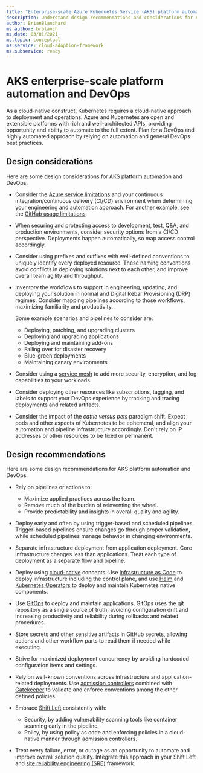 ```yaml
---
title: "Enterprise-scale Azure Kubernetes Service (AKS) platform automation and DevOps"
description: Understand design recommendations and considerations for Azure Kubernetes Service (AKS) platform automation and DevOps.
author: BrianBlanchard
ms.author: brblanch
ms.date: 03/01/2021
ms.topic: conceptual
ms.service: cloud-adoption-framework
ms.subservice: ready
---
```


# AKS enterprise-scale platform automation and DevOps

As a cloud-native construct, Kubernetes requires a cloud-native approach to deployment and operations. Azure and Kubernetes are open and extensible platforms with rich and well-architected APIs, providing opportunity and ability to automate to the full extent. Plan for a DevOps and highly automated approach by relying on automation and general DevOps best practices.

## Design considerations

Here are some design considerations for AKS platform automation and DevOps:

- Consider the [Azure service limitations](/azure/azure-resource-manager/management/azure-subscription-service-limits) and your continuous integration/continuous delivery (CI/CD) environment when determining your engineering and automation approach. For another example, see the [GitHub usage limitations](https://docs.github.com/en/free-pro-team@latest/actions/reference/usage-limits-billing-and-administration).

- When securing and protecting access to development, test, Q&A, and production environments, consider security options from a CI/CD perspective. Deployments happen automatically, so map access control accordingly.

- Consider using prefixes and suffixes with well-defined conventions to uniquely identify every deployed resource. These naming conventions avoid conflicts in deploying solutions next to each other, and improve overall team agility and throughput.

- Inventory the workflows to support in engineering, updating, and deploying your solution in normal and Digital Rebar Provisioning (DRP) regimes. Consider mapping pipelines according to those workflows, maximizing familiarity and productivity.
  
  Some example scenarios and pipelines to consider are:
  - Deploying, patching, and upgrading clusters
  - Deploying and upgrading applications
  - Deploying and maintaining add-ons
  - Failing over for disaster recovery
  - Blue-green deployments
  - Maintaining canary environments

- Consider using a [service mesh](/azure/aks/servicemesh-about) to add more security, encryption, and log capabilities to your workloads.
 
- Consider deploying other resources like subscriptions, tagging, and labels to support your DevOps experience by tracking and tracing deployments and related artifacts.

- Consider the impact of the *cattle versus pets* paradigm shift. Expect pods and other aspects of Kubernetes to be ephemeral, and align your automation and pipeline infrastructure accordingly. Don't rely on IP addresses or other resources to be fixed or permanent.

## Design recommendations

Here are some design recommendations for AKS platform automation and DevOps:

- Rely on pipelines or actions to:
  - Maximize applied practices across the team.
  - Remove much of the burden of reinventing the wheel.
  - Provide predictability and insights in overall quality and agility.

- Deploy early and often by using trigger-based and scheduled pipelines. Trigger-based pipelines ensure changes go through proper validation, while scheduled pipelines manage behavior in changing environments.

- Separate infrastructure deployment from application deployment. Core infrastructure changes less than applications. Treat each type of deployment as a separate flow and pipeline.

- Deploy using [cloud-native](/dotnet/architecture/cloud-native/introduction) concepts. Use [Infrastructure as Code](/azure/devops/learn/what-is-infrastructure-as-code) to deploy infrastructure including the control plane, and use [Helm](https://helm.sh/) and [Kubernetes Operators](https://kubernetes.io/docs/concepts/extend-kubernetes/operator/) to deploy and maintain Kubernetes native components.

- Use [GitOps](/azure/azure-arc/kubernetes/use-gitops-connected-cluster) to deploy and maintain applications. GitOps uses the git repository as a single source of truth, avoiding configuration drift and increasing productivity and reliability during rollbacks and related procedures.

- Store secrets and other sensitive artifacts in GitHub secrets, allowing actions and other workflow parts to read them if needed while executing.

- Strive for maximized deployment concurrency by avoiding hardcoded configuration items and settings.

- Rely on well-known conventions across infrastructure and application-related deployments. Use [admission controllers](https://kubernetes.io/blog/2019/03/21/a-guide-to-kubernetes-admission-controllers/) combined with [Gatekeeper](https://github.com/open-policy-agent/gatekeeper) to validate and enforce conventions among the other defined policies.

- Embrace [Shift Left](/azure/devops/learn/devops-at-microsoft/shift-left-make-testing-fast-reliable) consistently with:
  - Security, by adding vulnerability scanning tools like container scanning early in the pipeline.
  - Policy, by using policy as code and enforcing policies in a cloud-native manner through admission controllers.
  
- Treat every failure, error, or outage as an opportunity to automate and improve overall solution quality. Integrate this approach in your Shift Left and [site reliability engineering (SRE)](/azure/site-reliability-engineering/) framework.

